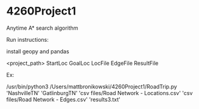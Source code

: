 # 4260Project1
Anytime A* search algorithm

Run instructions: 

install geopy and pandas

<python> <project_path> StartLoc GoalLoc LocFile EdgeFile ResultFile

Ex:

/usr/bin/python3 /Users/mattbronikowski/4260Project1/RoadTrip.py 'NashvilleTN' 'GatlinburgTN' 'csv files/Road Network - Locations.csv' 'csv files/Road Network - Edges.csv' 'results3.txt'
